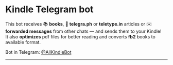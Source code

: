 # Kindle Telegram bot

This bot receives 📚 **books**, 🔗 **telegra.ph** or **teletype.in** articles or ✉️ **forwarded messages** from other chats — and sends them to your Kindle!
<br>It also **optimizes** pdf files for better reading and converts **fb2** books to available format.

Bot in Telegram: [@AllKindleBot](https://t.me/AllKindleBot)

<hr />
